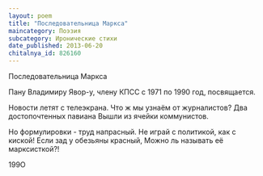```yaml
---
layout: poem
title: "Последовательница Маркса"
maincategory: Поэзия
subcategory: Иронические стихи
date_published: 2013-06-20
chitalnya_id: 826160
---
```




Последовательница Маркса

Пану Владимиру Явор-у,
члену КПСС с 1971 по 1990 год,
посвящается.

Новости летят с телеэкрана.
Что ж мы узнаём от журналистов?
Два достопочтенных павиана
Вышли из ячейки коммунистов.

Но формулировки - труд напрасный.
Не играй с политикой, как с киской!
Если зад у обезьяны красный,
Можно ль называть её марксисткой?!

199О






